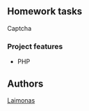 ## Homework tasks

Captcha

### Project features
- PHP

## Authors
[Laimonas](https://github.com/LaimonasMas/)
